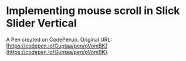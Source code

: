 # Implementing mouse scroll in Slick Slider Vertical

A Pen created on CodePen.io. Original URL: [https://codepen.io/Guptaa/pen/oVomBK](https://codepen.io/Guptaa/pen/oVomBK).

